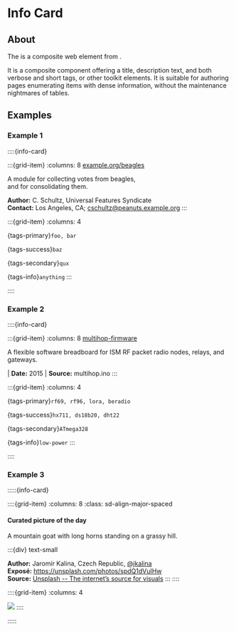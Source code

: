 # Info Card


## About

The [](inv:sde#infocard-directive) is a composite web element from [](inv:sde:*:label#index).

It is a composite component offering a title, description text, and both verbose
and short tags, or other toolkit elements. It is suitable for authoring pages
enumerating items with dense information, without the maintenance nightmares of tables.


## Examples

### Example 1

::::{info-card}

:::{grid-item}
:columns: 8
[example.org/beagles](https://example.org/beagles)

A module for collecting votes from beagles, \
and for consolidating them.

**Author:** C. Schultz, Universal Features Syndicate \
**Contact:** Los Angeles, CA; <cschultz@peanuts.example.org>
:::

:::{grid-item}
:columns: 4

{tags-primary}`foo, bar`

{tags-success}`baz`

{tags-secondary}`qux`

{tags-info}`anything`
:::

::::


### Example 2

::::{info-card}

:::{grid-item}
:columns: 8
[multihop-firmware](https://hiveeyes.org/docs/arduino/firmware/backdoor/multihop/README.html)

A flexible software breadboard for ISM RF packet radio nodes, relays, and gateways.

| **Date:** 2015
| **Source:** multihop.ino
:::

:::{grid-item}
:columns: 4

{tags-primary}`rf69, rf96, lora, beradio`

{tags-success}`hx711, ds18b20, dht22`

{tags-secondary}`ATmega328`

{tags-info}`low-power`
:::

::::


### Example 3

:::::{info-card}

::::{grid-item}
:columns: 8
:class: sd-align-major-spaced
#### Curated picture of the day

A mountain goat with long horns standing on a grassy hill.

:::{div} text-small

**Author:** Jaromír Kalina, Czech Republic, [@jkalina](https://unsplash.com/@jkalina) \
**Exposé:** https://unsplash.com/photos/spdQ1dVuIHw \
**Source:** [Unsplash -- The internet’s source for visuals](https://unsplash.com/)
:::
::::

::::{grid-item}
:columns: 4

[![](https://unsplash.com/photos/spdQ1dVuIHw/download?ixid=M3wxMjA3fDB8MXxhbGx8fHx8fHx8fHwxNjg5Nzg4MTEzfA&force=true&w=640)](https://unsplash.com/photos/spdQ1dVuIHw)
::::

:::::
